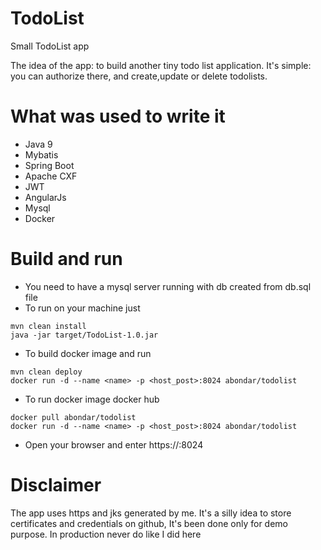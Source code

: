 # TodoList
Small TodoList app

The idea of the app: to build another tiny todo list application. It's simple: you can authorize there, and create,update 
or delete todolists.

# What was used to write it

- Java 9
- Mybatis
- Spring Boot
- Apache CXF
- JWT
- AngularJs
- Mysql
- Docker

# Build and run

- You need to have a mysql server running with db created from db.sql file
- To run on your machine just
```
mvn clean install
java -jar target/TodoList-1.0.jar
```
- To build docker image and run
```
mvn clean deploy
docker run -d --name <name> -p <host_post>:8024 abondar/todolist
```

- To run docker image docker hub
```
docker pull abondar/todolist
docker run -d --name <name> -p <host_post>:8024 abondar/todolist
```
- Open your browser and enter https://<hostname>:8024

# Disclaimer
The app uses https and jks generated by me. It's a silly idea to store certificates and credentials on github, 
It's been done only for demo purpose. In production never do like I did here
